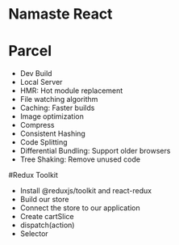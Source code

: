 # Namaste React

# Parcel
- Dev Build
- Local Server
- HMR: Hot module replacement
- File watching algorithm
- Caching: Faster builds
- Image optimization
- Compress
- Consistent Hashing
- Code Splitting
- Differential Bundling: Support older browsers
- Tree Shaking: Remove unused code

#Redux Toolkit
- Install @reduxjs/toolkit and react-redux
- Build our store
- Connect the store to our application
- Create cartSlice
- dispatch(action)
- Selector